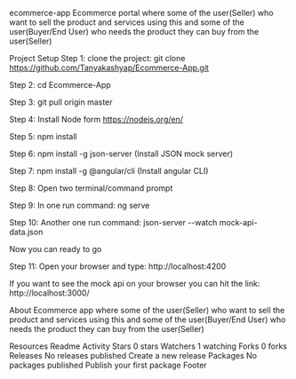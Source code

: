 ecommerce-app
Ecommerce portal where some of the user(Seller) who want to sell the product and services using this and some of the user(Buyer/End User) who needs the product they can buy from the user(Seller)

Project Setup
Step 1: clone the project: git clone https://github.com/Tanyakashyap/Ecommerce-App.git

Step 2: cd Ecommerce-App

Step 3: git pull origin master

Step 4: Install Node form https://nodejs.org/en/

Step 5: npm install

Step 6: npm install -g json-server (Install JSON mock server)

Step 7: npm install -g @angular/cli  (Install angular CLI)

Step 8: Open two terminal/command prompt

Step 9: In one run command: ng serve

Step 10: Another one run command: json-server --watch mock-api-data.json

Now you can ready to go

Step 11: Open your browser and type: http://localhost:4200

If you want to see the mock api on your browser you can hit the link: http://localhost:3000/

About
Ecommerce app where some of the user(Seller) who want to sell the product and services using this and some of the user(Buyer/End User) who needs the product they can buy from the user(Seller)

Resources
 Readme
 Activity
Stars
 0 stars
Watchers
 1 watching
Forks
 0 forks
Releases
No releases published
Create a new release
Packages
No packages published
Publish your first package
Footer
